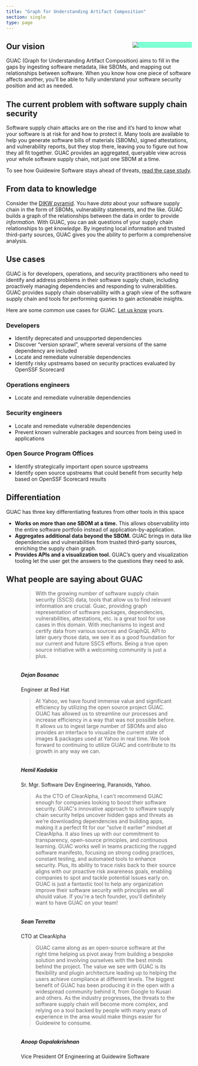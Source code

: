 ```yaml
---
title: "Graph for Understanding Artifact Composition"
section: single
type: page
---
```


<div style="width: 100%">
  <div style="float:right; width:30%; background: aquamarine; padding-right: 10px">
    <img src="/images/illustrations/undraw/undraw_image_viewer_re_7ejc.svg">
  </div>
  <div style="float:none">
<h2>Our vision</h2>

<p>
GUAC (Graph for Understanding Artifact Composition) aims to fill in the gaps by ingesting software metadata, like SBOMs, and mapping out relationships between software.
When you know how one piece of software affects another, you’ll be able to fully understand your software security position and act as needed.
</p>
  </div>
</div>

## The current problem with software supply chain security

Software supply chain attacks are on the rise and it’s hard to know what your software is at risk for and how to protect it.
Many tools are available to help you generate software bills of materials (SBOMs), signed attestations, and vulnerability reports, but they stop there, leaving you to figure out how they all fit together.
GUAC provides an aggregated, queryable view across your whole software supply chain, not just one SBOM at a time.

To see how Guidewire Software stays ahead of threats, [read the case study](/static/guidewire_guac_casestudy.pdf).

## From data to knowledge

Consider the [DIKW pyramid](https://en.wikipedia.org/wiki/DIKW_pyramid).
You have *data* about your software supply chain in the form of SBOMs, vulnerability statements, and the like.
GUAC builds a graph of the relationships between the data in order to provide *information*.
With GUAC, you can ask questions of your supply chain relationships to get *knowledge*.
By ingesting local information and trusted third-party sources, GUAC gives you the ability to perform a comprehensive analysis.

## Use cases

GUAC is for developers, operations, and security practitioners who need to identify and address problems in their software supply chain, including proactively managing dependencies and responding to vulnerabilities.
GUAC provides supply chain observability with a graph view of the software supply chain and tools for performing queries to gain actionable insights.

Here are some common use cases for GUAC.
[Let us know](/community) yours.

### Developers

* Identify deprecated and unsupported dependencies
* Discover “version sprawl”, where several versions of the same dependency are included
* Locate and remediate vulnerable dependencies
* Identify risky upstreams based on security practices evaluated by OpenSSF Scorecard

### Operations engineers

* Locate and remediate vulnerable dependencies

### Security engineers

* Locate and remediate vulnerable dependencies
* Prevent known vulnerable packages and sources from being used in applications

### Open Source Program Offices

* Identify strategically important open source upstreams
* Identify open source upstreams that could benefit from security help based on OpenSSF Scorecard results

## Differentiation

GUAC has three key differentiating features from other tools in this space

* **Works on more than one SBOM at a time.** This allows observability into the entire software portfolio instead of application-by-application.
* **Aggregates additional data beyond the SBOM.** GUAC brings in data like dependencies and vulnerabilities from trusted third-party sources, enriching the supply chain graph.
* **Provides APIs and a visualization tool.** GUAC’s query and visualization tooling let the user get the answers to the questions they need to ask.

## What people are saying about GUAC

<figure class=testimonial><blockquote>With the growing number of software supply chain security (SSCS) data, tools that allow us to find relevant information are crucial. Guac, providing graph representation of software packages, dependencies, vulnerabilities, attestations, etc. is a great tool for use cases in this domain. With mechanisms to ingest and certify data from various sources and GraphQL API to later query those data, we see it as a good foundation for our current and future SSCS efforts. Being a true open source initiative with a welcoming community is just a plus.</blockquote><div class=author><img src=https://guac.sh/images/illustrations/faces/3.png alt><h5>Dejan Bosanac</h5><span>Engineer at Red Hat</span></div></figure><figure class=testimonial><blockquote>At Yahoo, we have found immense value and significant efficiency by utilizing the open source project GUAC. GUAC has allowed us to streamline our processes and increase efficiency in a way that was not possible before. It allows us to ingest large number of SBOMs and also provides an interface to visualize the current state of images & packages used at Yahoo in real time. We look forward to continuing to utilize GUAC and contribute to its growth in any way we can.</blockquote><div class=author><img src=https://guac.sh/images/illustrations/faces/3.png alt><h5>Hemil Kadakia</h5><span>Sr. Mgr. Software Dev Engineering, Paranoids, Yahoo.</span></div></figure><figure class=testimonial><blockquote>As the CTO of ClearAlpha, I can't recommend GUAC enough for companies looking to boost their software security. GUAC's innovative approach to software supply chain security helps uncover hidden gaps and threats as we’re downloading dependencies and building apps, making it a perfect fit for our “solve it earlier” mindset at ClearAlpha. It also lines up with our commitment to transparency, open-source principles, and continuous learning. GUAC works well in teams practicing the rugged software manifesto, focusing on strong coding practices, constant testing, and automated tools to enhance security. Plus, its ability to trace risks back to their source aligns with our proactive risk awareness goals, enabling companies to spot and tackle potential issues early on. GUAC is just a fantastic tool to help any organization improve their software security with principles we all should value. If you're a tech founder, you'll definitely want to have GUAC on your team!</blockquote><div class=author><img src=https://guac.sh/images/illustrations/faces/3.png alt><h5>Sean Terretta</h5><span>CTO at ClearAlpha</span></div></figure><figure class=testimonial><blockquote>GUAC came along as an open-source software at the right time helping us pivot away from building a bespoke solution and involving ourselves with the best minds behind the project. The value we see with GUAC is its flexibility and plugin architecture leading up to helping the users achieve compliance at different levels. The biggest benefit of GUAC has been producing it in the open with a widespread community behind it, from Google to Kusari and others. As the industry progresses, the threats to the software supply chain will become more complex, and relying on a tool backed by people with many years of experience in the area would make things easier for Guidewire to consume.</blockquote><div class=author><img src=https://guac.sh/images/illustrations/faces/3.png alt><h5>Anoop Gopalakrishnan</h5><span>Vice President Of Engineering at Guidewire Software</span></div></figure>